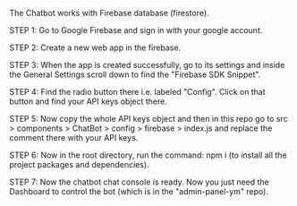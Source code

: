 The Chatbot works with Firebase database (firestore).

STEP 1: Go to Google Firebase and sign in with your google account.

STEP 2: Create a new web app in the firebase.

STEP 3: When the app is created successfully, go to its settings and inside the General Settings scroll down to find the "Firebase SDK Snippet".

STEP 4: Find the radio button there i.e. labeled "Config". Click on that button and find your API keys object there.

STEP 5: Now copy the whole API keys object and then in this repo go to src > components > ChatBot > config > firebase > index.js  and replace the comment there with your API keys.

STEP 6: Now in the root directory, run the command: npm i (to install all the project packages and dependencies).

STEP 7: Now the chatbot chat console is ready. Now you just need the Dashboard to control the bot (which is in the "admin-panel-ym" repo).
